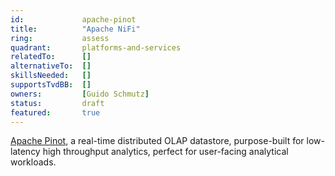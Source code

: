 ```yaml
---
id: 			apache-pinot
title:          "Apache NiFi"
ring:           assess
quadrant:       platforms-and-services
relatedTo:		[]
alternativeTo:	[]
skillsNeeded:	[]
supportsTvdBB:	[]
owners:         [Guido Schmutz]  
status:			draft
featured:       true
---
```


[Apache Pinot](https://docs.pinot.apache.org/), a real-time distributed OLAP datastore, purpose-built for low-latency high throughput analytics, perfect for user-facing analytical workloads.